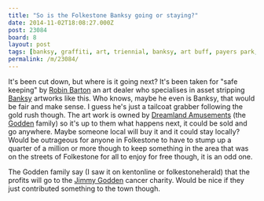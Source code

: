 ```yaml
---
title: "So is the Folkestone Banksy going or staying?"
date: 2014-11-02T18:08:27.000Z
post: 23084
board: 8
layout: post
tags: [banksy, graffiti, art, triennial, banksy, art buff, payers park, robin barton, dreamland amusements, godden, jimmy godden]
permalink: /m/23084/
---
```

It's been cut down, but where is it going next? It's been taken for "safe keeping" by <a href="/wiki/robin+barton">Robin Barton</a> an art dealer who specialises in asset stripping <a href="/wiki/banksy">Banksy</a> artworks like this. Who knows, maybe he even is Banksy, that would be fair and make sense. I guess he's just a tailcoat grabber following the gold rush though. The art work is owned by <a href="/wiki/dreamland+amusements">Dreamland Amusements</a> (the <a href="/wiki/godden">Godden</a> family) so it's up to them what happens next, it could be sold and go anywhere. Maybe someone local will buy it and it could stay locally? Would be outrageous for anyone in Folkestone to have to stump up a quarter of a million or more though to keep something in the area that was on the streets of Folkestone for all to enjoy for free though, it is an odd one.

The Godden family say (I saw it on kentonline or folkestoneherald) that the profits will go to the <a href="/wiki/jimmy+godden">Jimmy Godden</a> cancer charity. Would be nice if they just contributed something to the town though.
